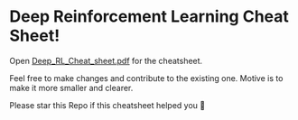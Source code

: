 # Deep Reinforcement Learning Cheat Sheet!

Open [Deep_RL_Cheat_sheet.pdf](https://github.com/Vaishnav2804/Deep-Reinforcement-Learning-Cheatsheet/blob/main/Deep_RL_Cheat_sheet.pdf) for the cheatsheet.

Feel free to make changes and contribute to the existing one. Motive is to make it more smaller and clearer.

Please star this Repo if this cheatsheet helped you 🙂
